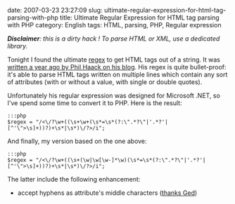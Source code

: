 date: 2007-03-23 23:27:09
slug: ultimate-regular-expression-for-html-tag-parsing-with-php
title: Ultimate Regular Expression for HTML tag parsing with PHP
category: English
tags: HTML, parsing, PHP, Regular expression 

_**Disclaimer**: this is a dirty hack ! To parse HTML or XML, use a dedicated library._

Tonight I found the ultimate [regex](http://en.wikipedia.org/wiki/Regular_expression) to get HTML tags out of a string. It was [written a year ago by Phil Haack on his blog](http://haacked.com/archive/2005/04/22/Matching_HTML_With_Regex.aspx). His regex is quite bullet-proof: it's able to parse HTML tags written on multiple lines which contain any sort of attributes (with or without a value, with single or double quotes).

Unfortunately his regular expression was designed for Microsoft .NET, so I've spend some time to convert it to PHP. Here is the result:

    :::php
    $regex = "/<\/?\w+((\s+\w+(\s*=\s*(?:\".*?\"|'.*?'|[^'\">\s]+))?)+\s*|\s*)\/?>/i";

And finally, my version based on the one above:

    :::php
    $regex = "/<\/?\w+((\s+(\w|\w[\w-]*\w)(\s*=\s*(?:\".*?\"|'.*?'|[^'\">\s]+))?)+\s*|\s*)\/?>/i";

The latter include the following enhancement:

  * accept hyphens as attribute's middle characters ([thanks Ged](http://kevin.deldycke.com/2007/03/ultimate-regular-expression-for-html-tag-parsing-with-php/#comment-3167))

